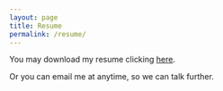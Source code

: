 ```yaml
---
layout: page
title: Resume
permalink: /resume/
---
```


You may download my resume clicking <a href="http://tolribeiro.github.io/mywebsite/downloads/TR-Resume-English.pdf" target="_blank">here</a>. 

Or you can email me at anytime, so we can talk further.
